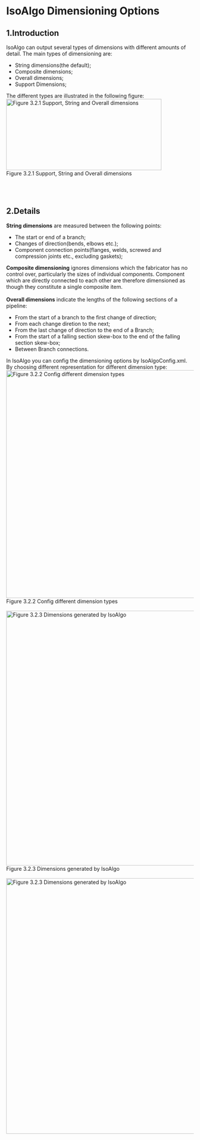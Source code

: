 # IsoAlgo Dimensioning Options #

## 1.Introduction ##
IsoAlgo can output several types of dimensions with different amounts of detail. The main types of dimensioning are:
  * String dimensions(the default);
  * Composite dimensions;
  * Overall dimensions;
  * Support Dimensions;

The different types are illustrated in the following figure: <br>
<img src='http://www.cppblog.com/images/cppblog_com/eryar/Windows-Live-Writer/IsoAlgo-Dimensioning-Options_F869/wps_clip_image-25179_thumb.png' title='Figure 3.2.1 Support, String and Overall dimensions' height='191' width='417' alt='Figure 3.2.1 Support, String and Overall dimensions' border='0' /> <br>
Figure 3.2.1 Support, String and Overall dimensions<br>
<br>
<br>
<br>
<h2>2.Details</h2>
<b>String dimensions</b> are measured between the following points:<br>
<ul><li>The start or end of a branch;<br>
</li><li>Changes of direction(bends, elbows etc.);<br>
</li><li>Component connection points(flanges, welds, screwed and compression joints etc., excluding gaskets);</li></ul>

<b>Composite dimensioning</b> ignores dimensions which the fabricator has no control over, particularly the sizes of individual components. Component which are directly connected to each other are therefore dimensioned as though they constitute a single composite item.<br>
<br>
<b>Overall dimensions</b> indicate the lengths of the following sections of a pipeline:<br>
<ul><li>From the start of a branch to the first change of direction;<br>
</li><li>From each change diretion to the next;<br>
</li><li>From the last change of direction to the end of a Branch;<br>
</li><li>From the start of a falling section skew-box to the end of the falling section skew-box;<br>
</li><li>Between Branch connections.</li></ul>

In IsoAlgo you can config the dimensioning options by IsoAlgoConfig.xml. By choosing different representation for different dimension type: <br>
<img src='http://www.cppblog.com/images/cppblog_com/eryar/Windows-Live-Writer/IsoAlgo-Dimensioning-Options_F869/image_thumb_2.png' title='Figure 3.2.2 Config different dimension types' height='611' width='780' alt='Figure 3.2.2 Config different dimension types' border='0' /> <br>
Figure 3.2.2 Config different dimension types<br>
<br>
<img src='http://www.cppblog.com/images/cppblog_com/eryar/Windows-Live-Writer/IsoAlgo-Dimensioning-Options_F869/image_thumb_1.png' title='Figure 3.2.3 Dimensions generated by IsoAlgo ' height='683' width='964' alt='Figure 3.2.3 Dimensions generated by IsoAlgo ' border='0' /> <br>
Figure 3.2.3 Dimensions generated by IsoAlgo<br>
<br>
<img src='http://www.cppblog.com/images/cppblog_com/eryar/Windows-Live-Writer/IsoAlgo-Dimensioning-Options_F869/image_thumb.png' title='Figure 3.2.3 Dimensions generated by IsoAlgo ' height='685' width='965' alt='Figure 3.2.3 Dimensions generated by IsoAlgo ' border='0' /> <br>